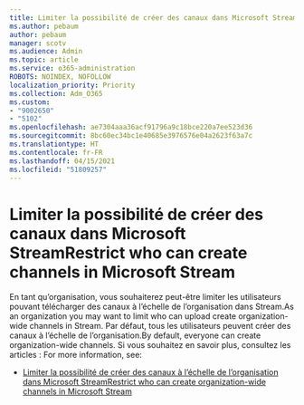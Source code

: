 ```yaml
---
title: Limiter la possibilité de créer des canaux dans Microsoft Stream
ms.author: pebaum
author: pebaum
manager: scotv
ms.audience: Admin
ms.topic: article
ms.service: o365-administration
ROBOTS: NOINDEX, NOFOLLOW
localization_priority: Priority
ms.collection: Adm_O365
ms.custom:
- "9002650"
- "5102"
ms.openlocfilehash: ae7304aaa36acf91796a9c18bce220a7ee523d36
ms.sourcegitcommit: 8bc60ec34bc1e40685e3976576e04a2623f63a7c
ms.translationtype: HT
ms.contentlocale: fr-FR
ms.lasthandoff: 04/15/2021
ms.locfileid: "51809257"
---
```

# <a name="restrict-who-can-create-channels-in-microsoft-stream"></a><span data-ttu-id="79423-102">Limiter la possibilité de créer des canaux dans Microsoft Stream</span><span class="sxs-lookup"><span data-stu-id="79423-102">Restrict who can create channels in Microsoft Stream</span></span>

<span data-ttu-id="79423-103">En tant qu’organisation, vous souhaiterez peut-être limiter les utilisateurs pouvant télécharger des canaux à l’échelle de l’organisation dans Stream.</span><span class="sxs-lookup"><span data-stu-id="79423-103">As an organization you may want to limit who can upload create organization-wide channels in Stream.</span></span> <span data-ttu-id="79423-104">Par défaut, tous les utilisateurs peuvent créer des canaux à l’échelle de l’organisation.</span><span class="sxs-lookup"><span data-stu-id="79423-104">By default, everyone can create organization-wide channels.</span></span> <span data-ttu-id="79423-105">Si vous souhaitez en savoir plus, consultez les articles : </span><span class="sxs-lookup"><span data-stu-id="79423-105">For more information, see:</span></span>

- [<span data-ttu-id="79423-106">Limiter la possibilité de créer des canaux à l’échelle de l’organisation dans Microsoft Stream</span><span class="sxs-lookup"><span data-stu-id="79423-106">Restrict who can create organization-wide channels in Microsoft Stream</span></span>](https://docs.microsoft.com/stream/restrict-companywide-channels)
